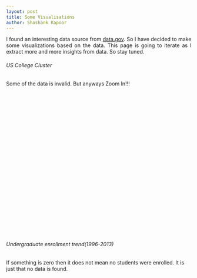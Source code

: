 ```yaml
---
layout: post
title: Some Visualisations
author: Shashank Kapoor
---
```

<div style="text-align:justify;">
    I found an interesting data source from
    <a href="https://inventory.data.gov/dataset/032e19b4-5a90-41dc-83ff-6e4cd234f565/resource/38625c3d-5388-4c16-a30f-d105432553a4">data.gov</a>. So I have decided to make some visualizations based on the data. This page is going to iterate as I extract more and more insights from data. So stay tuned.
</div>



<div class="col-md-12">
    <div class="col-md-12">
        <h6>
            US College Cluster
        </h6>
        Some of the data is invalid. But anyways Zoom In!!!
        <div id="clusterMap" style="width: 100%; height: 400px;">
        </div>
    </div>
    <div class="col-md-12">
        <h6>
            Undergraduate enrollment trend(1996-2013)
        </h6>
        If something is zero then it does not mean no students were enrolled. It is just that no data is found.
        <div id="undergraduateTrend">
        </div>
    </div>
</div>
<style>

.ticks {
  font: 10px sans-serif;
}

.track,
.track-inset,
.track-overlay {
  stroke-linecap: round;
}

.track {
  stroke: #000;
  stroke-opacity: 0.3;
  stroke-width: 10px;
}

.track-inset {
  stroke: #ddd;
  stroke-width: 8px;
}

.track-overlay {
  pointer-events: stroke;
  stroke-width: 50px;
  cursor: crosshair;
}

.handle {
  fill: #fff;
  stroke: #000;
  stroke-opacity: 0.5;
  stroke-width: 1.25px;
}
</style>
<script src="https://d3js.org/d3.v4.min.js"></script>
<script src="/lib/leaflet.markercluster/dist/leaflet.markercluster.js">
</script>
<script src="../scripts/visualisation.js" type="text/javascript">
</script>
